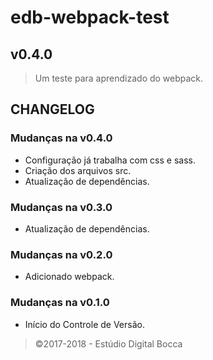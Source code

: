# edb-webpack-test

## v0.4.0

> Um teste para aprendizado do webpack.

## CHANGELOG ##

### Mudanças na v0.4.0

- Configuração já trabalha com css e sass.
- Criação dos arquivos src.
- Atualização de dependências.

### Mudanças na v0.3.0

- Atualização de dependências.

### Mudanças na v0.2.0

- Adicionado webpack.

### Mudanças na v0.1.0

- Início do Controle de Versão.

>©2017-2018 - Estúdio Digital Bocca